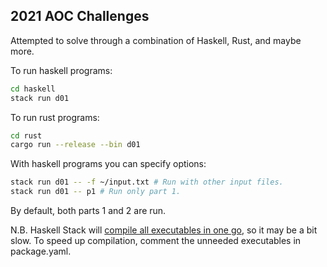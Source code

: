 ## 2021 AOC Challenges

Attempted to solve through a combination of Haskell, Rust, and maybe more.

To run haskell programs:

```sh
cd haskell
stack run d01
```

To run rust programs:

```sh
cd rust
cargo run --release --bin d01
```

With haskell programs you can specify options:
```sh
stack run d01 -- -f ~/input.txt # Run with other input files.
stack run d01 -- p1 # Run only part 1.
```

By default, both parts 1 and 2 are run.

N.B. Haskell Stack will [compile all executables in one go](https://github.com/commercialhaskell/stack/issues/1406), so it may be a bit slow. To speed up compilation, comment the unneeded executables in package.yaml.